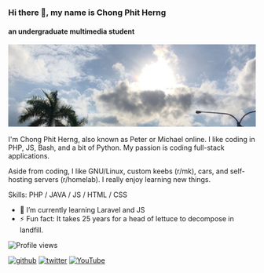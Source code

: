 ### Hi there 👋, my name is Chong Phit Herng
#### an undergraduate multimedia student

![You found me!](banner.jpg)

I'm Chong Phit Herng, also known as Peter or Michael online. I like coding in PHP, JS, Bash, and a bit of Python. My passion is coding full-stack applications.

Aside from coding, I like GNU/Linux, custom keebs (r/mk), cars, and self-hosting servers (r/homelab). I really enjoy learning new things. 

Skills: PHP / JAVA / JS / HTML / CSS

- 🌱 I’m currently learning Laravel and JS 
- ⚡ Fun fact: It takes 25 years for a head of lettuce to decompose in landfill. 

![Profile views](https://gpvc.arturio.dev/peterdigger)  

[<img src='https://cdn.jsdelivr.net/npm/simple-icons@3.0.1/icons/github.svg' alt='github' height='40'>](https://github.com/peterdigger)  [<img src='https://cdn.jsdelivr.net/npm/simple-icons@3.0.1/icons/twitter.svg' alt='twitter' height='40'>](https://twitter.com/gmachongherng99)  [<img src='https://cdn.jsdelivr.net/npm/simple-icons@3.0.1/icons/youtube.svg' alt='YouTube' height='40'>](https://www.youtube.com/channel/UCN0eq1iZ41S32vVyJK0XLVg)  
